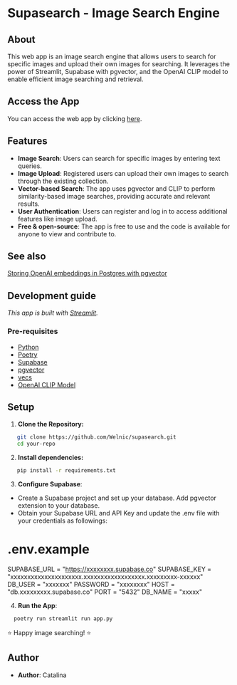 # Supasearch - Image Search Engine

## About

This web app is an image search engine that allows users to search for specific images and upload their own images for searching. It leverages the power of Streamlit, Supabase with pgvector, and the OpenAI CLIP model to enable efficient image searching and retrieval.

## Access the App

You can access the web app by clicking [here](https://supasearch.streamlit.app/?page=success).

## Features

- **Image Search**: Users can search for specific images by entering text queries.
- **Image Upload**: Registered users can upload their own images to search through the existing collection.
- **Vector-based Search**: The app uses pgvector and CLIP to perform similarity-based image searches, providing accurate and relevant results.
- **User Authentication**: Users can register and log in to access additional features like image upload.
- **Free & open-source**: The app is free to use and the code is available for anyone to view and contribute to.

## See also

[Storing OpenAI embeddings in Postgres with pgvector
](https://supabase.com/blog/openai-embeddings-postgres-vector)

## Development guide

_This app is built with [Streamlit](https://docs.streamlit.io/)._

### Pre-requisites

- [Python](https://www.python.org/)
- [Poetry](https://python-poetry.org/)
- [Supabase](https://supabase.io/)
- [pgvector](https://supabase.com/docs/guides/database/extensions/pgvector)
- [vecs](https://supabase.com/docs/guides/ai/vecs-python-client)
- [OpenAI CLIP Model](https://github.com/openai/CLIP)

## Setup

1. **Clone the Repository:**

```bash
   git clone https://github.com/Welnic/supasearch.git
   cd your-repo
```

2. **Install dependencies:**

```bash
   pip install -r requirements.txt
```

3. **Configure Supabase**:

- Create a Supabase project and set up your database. Add pgvector extension to your database.
- Obtain your Supabase URL and API Key and update the .env file with your credentials as followings:

# .env.example

SUPABASE_URL = "https://xxxxxxxx.supabase.co"
SUPABASE_KEY = "xxxxxxxxxxxxxxxxxxxxx.xxxxxxxxxxxxxxxxxx.xxxxxxxxx-xxxxxx"
DB_USER = "xxxxxxx"
PASSWORD = "xxxxxxxx"
HOST = "db.xxxxxxxxx.supabase.co"
PORT = "5432"
DB_NAME = "xxxxx"

4. **Run the App**:

```bash
  poetry run streamlit run app.py
```

⭐ Happy image searching! ⭐

## Author

- **Author**: Catalina
